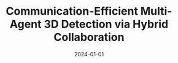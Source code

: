 ---
title: "Communication-Efficient Multi-Agent 3D Detection via Hybrid Collaboration"
collection: publications
permalink: /publication/HyComm
date: 2024-01-01
authors: Yue Hu, <b>Juntong Peng</b>, Yunqiao Yang, Xiaoqi Qin, Zhiyong Feng, Wenjun Zhang, Siheng Chen
venue: 'IEEE International Conference on Robotics and Automation(ICRA)'
header:
    teaser: "coformer.png"
---